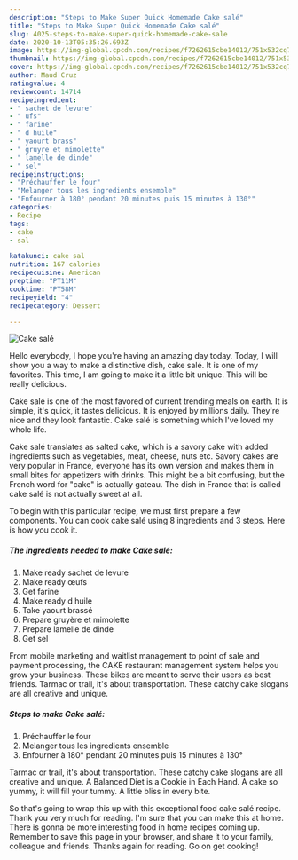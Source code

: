 ```yaml
---
description: "Steps to Make Super Quick Homemade Cake salé"
title: "Steps to Make Super Quick Homemade Cake salé"
slug: 4025-steps-to-make-super-quick-homemade-cake-sale
date: 2020-10-13T05:35:26.693Z
image: https://img-global.cpcdn.com/recipes/f7262615cbe14012/751x532cq70/cake-sale-photo-principale-de-la-recette.jpg
thumbnail: https://img-global.cpcdn.com/recipes/f7262615cbe14012/751x532cq70/cake-sale-photo-principale-de-la-recette.jpg
cover: https://img-global.cpcdn.com/recipes/f7262615cbe14012/751x532cq70/cake-sale-photo-principale-de-la-recette.jpg
author: Maud Cruz
ratingvalue: 4
reviewcount: 14714
recipeingredient:
- " sachet de levure"
- " ufs"
- " farine"
- " d huile"
- " yaourt brass"
- " gruyre et mimolette"
- " lamelle de dinde"
- " sel"
recipeinstructions:
- "Préchauffer le four"
- "Melanger tous les ingredients ensemble"
- "Enfourner à 180° pendant 20 minutes puis 15 minutes à 130°"
categories:
- Recipe
tags:
- cake
- sal

katakunci: cake sal 
nutrition: 167 calories
recipecuisine: American
preptime: "PT11M"
cooktime: "PT58M"
recipeyield: "4"
recipecategory: Dessert

---
```



![Cake salé](https://img-global.cpcdn.com/recipes/f7262615cbe14012/751x532cq70/cake-sale-photo-principale-de-la-recette.jpg)

Hello everybody, I hope you're having an amazing day today. Today, I will show you a way to make a distinctive dish, cake salé. It is one of my favorites. This time, I am going to make it a little bit unique. This will be really delicious.

Cake salé is one of the most favored of current trending meals on earth. It is simple, it's quick, it tastes delicious. It is enjoyed by millions daily. They're nice and they look fantastic. Cake salé is something which I've loved my whole life.

Cake salé translates as salted cake, which is a savory cake with added ingredients such as vegetables, meat, cheese, nuts etc. Savory cakes are very popular in France, everyone has its own version and makes them in small bites for appetizers with drinks. This might be a bit confusing, but the French word for &#34;cake&#34; is actually gateau. The dish in France that is called cake salé is not actually sweet at all.


To begin with this particular recipe, we must first prepare a few components. You can cook cake salé using 8 ingredients and 3 steps. Here is how you cook it.

<!--inarticleads1-->

##### The ingredients needed to make Cake salé:

1. Make ready  sachet de levure
1. Make ready  œufs
1. Get  farine
1. Make ready  d huile
1. Take  yaourt brassé
1. Prepare  gruyère et mimolette
1. Prepare  lamelle de dinde
1. Get  sel


From mobile marketing and waitlist management to point of sale and payment processing, the CAKE restaurant management system helps you grow your business. These bikes are meant to serve their users as best friends. Tarmac or trail, it&#39;s about transportation. These catchy cake slogans are all creative and unique. 

<!--inarticleads2-->

##### Steps to make Cake salé:

1. Préchauffer le four
1. Melanger tous les ingredients ensemble
1. Enfourner à 180° pendant 20 minutes puis 15 minutes à 130°


Tarmac or trail, it&#39;s about transportation. These catchy cake slogans are all creative and unique. A Balanced Diet is a Cookie in Each Hand. A cake so yummy, it will fill your tummy. A little bliss in every bite. 

So that's going to wrap this up with this exceptional food cake salé recipe. Thank you very much for reading. I'm sure that you can make this at home. There is gonna be more interesting food in home recipes coming up. Remember to save this page in your browser, and share it to your family, colleague and friends. Thanks again for reading. Go on get cooking!
